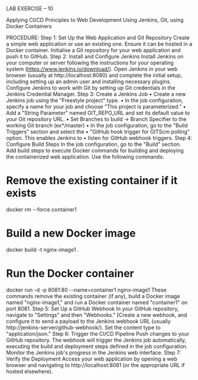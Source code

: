 LAB EXERCISE – 10

Applying CI/CD Principles to Web Development Using Jenkins, Git, using
Docker Containers

PROCEDURE:
Step 1: Set Up the Web Application and Git Repository
Create a simple web application or use an existing one. Ensure it can be
hosted in a Docker container.
Initialise a Git repository for your web application and push it to GitHub.
Step 2: Install and Configure Jenkins
Install Jenkins on your computer or server following the instructions for your operating system (https://www.jenkins.io/download/).
Open Jenkins in your web browser (usually at http://localhost:8080) and
complete the initial setup, including setting up an admin user and installing
necessary plugins.
Configure Jenkins to work with Git by setting up Git credentials in the Jenkins
Credential Manager.
Step 3: Create a Jenkins Job
    • Create a new Jenkins job using the "Freestyle project" type.
    • In the job configuration, specify a name for your job and choose "This project is parameterized."
    • Add a "String Parameter" named GIT_REPO_URL and set its default value to your Git repository URL.
    • Set Branches to build -> Branch Specifier to the working Git branch (ex*/master)
    • In the job configuration, go to the "Build Triggers" section and select the
    • "GitHub hook trigger for GITScm polling" option. This enables Jenkins to
    • listen for GitHub webhook triggers.
Step 4: Configure Build Steps
In the job configuration, go to the "Build" section.
Add build steps to execute Docker commands for building and deploying the
containerized web application. Use the following commands:
# Remove the existing container if it exists
docker rm --force container1
# Build a new Docker image
docker build -t nginx-image1 .
# Run the Docker container
docker run -d -p 8081:80 --name=container1 nginx-image1
These commands remove the existing container (if any), build a Docker
image named "nginx-image1," and run a Docker container named
"container1" on port 8081.
Step 5: Set Up a GitHub Webhook
In your GitHub repository, navigate to "Settings" and then "Webhooks."
[Create a new webhook, and configure it to send a payload to the Jenkins
webhook URL (usually http://jenkins-server/github-webhook/). Set the content
type to "application/json."
Step 6: Trigger the CI/CD Pipeline
Push changes to your GitHub repository. The webhook will trigger the Jenkins
job automatically, executing the build and deployment steps defined in the job
configuration.
Monitor the Jenkins job's progress in the Jenkins web interface.
Step 7: Verify the Deployment
Access your web application by opening a web browser and navigating to
http://localhost:8081 (or the appropriate URL if hosted elsewhere).
